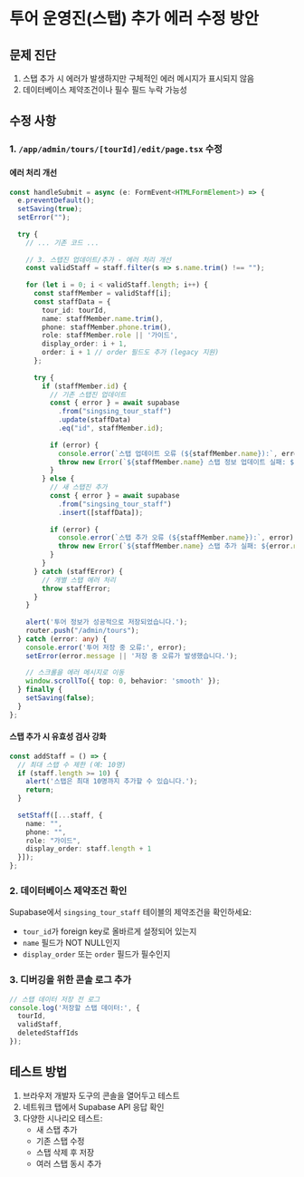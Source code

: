 # 투어 운영진(스탭) 추가 에러 수정 방안

## 문제 진단
1. 스탭 추가 시 에러가 발생하지만 구체적인 에러 메시지가 표시되지 않음
2. 데이터베이스 제약조건이나 필수 필드 누락 가능성

## 수정 사항

### 1. `/app/admin/tours/[tourId]/edit/page.tsx` 수정

#### 에러 처리 개선
```typescript
const handleSubmit = async (e: FormEvent<HTMLFormElement>) => {
  e.preventDefault();
  setSaving(true);
  setError("");
  
  try {
    // ... 기존 코드 ...
    
    // 3. 스탭진 업데이트/추가 - 에러 처리 개선
    const validStaff = staff.filter(s => s.name.trim() !== "");
    
    for (let i = 0; i < validStaff.length; i++) {
      const staffMember = validStaff[i];
      const staffData = {
        tour_id: tourId,
        name: staffMember.name.trim(),
        phone: staffMember.phone.trim(),
        role: staffMember.role || '가이드',
        display_order: i + 1,
        order: i + 1 // order 필드도 추가 (legacy 지원)
      };
      
      try {
        if (staffMember.id) {
          // 기존 스탭진 업데이트
          const { error } = await supabase
            .from("singsing_tour_staff")
            .update(staffData)
            .eq("id", staffMember.id);
            
          if (error) {
            console.error(`스탭 업데이트 오류 (${staffMember.name}):`, error);
            throw new Error(`${staffMember.name} 스탭 정보 업데이트 실패: ${error.message}`);
          }
        } else {
          // 새 스탭진 추가
          const { error } = await supabase
            .from("singsing_tour_staff")
            .insert([staffData]);
            
          if (error) {
            console.error(`스탭 추가 오류 (${staffMember.name}):`, error);
            throw new Error(`${staffMember.name} 스탭 추가 실패: ${error.message}`);
          }
        }
      } catch (staffError) {
        // 개별 스탭 에러 처리
        throw staffError;
      }
    }
    
    alert('투어 정보가 성공적으로 저장되었습니다.');
    router.push("/admin/tours");
  } catch (error: any) {
    console.error('투어 저장 중 오류:', error);
    setError(error.message || '저장 중 오류가 발생했습니다.');
    
    // 스크롤을 에러 메시지로 이동
    window.scrollTo({ top: 0, behavior: 'smooth' });
  } finally {
    setSaving(false);
  }
};
```

#### 스탭 추가 시 유효성 검사 강화
```typescript
const addStaff = () => {
  // 최대 스탭 수 제한 (예: 10명)
  if (staff.length >= 10) {
    alert('스탭은 최대 10명까지 추가할 수 있습니다.');
    return;
  }
  
  setStaff([...staff, { 
    name: "", 
    phone: "", 
    role: "가이드",
    display_order: staff.length + 1 
  }]);
};
```

### 2. 데이터베이스 제약조건 확인

Supabase에서 `singsing_tour_staff` 테이블의 제약조건을 확인하세요:
- `tour_id`가 foreign key로 올바르게 설정되어 있는지
- `name` 필드가 NOT NULL인지
- `display_order` 또는 `order` 필드가 필수인지

### 3. 디버깅을 위한 콘솔 로그 추가

```typescript
// 스탭 데이터 저장 전 로그
console.log('저장할 스탭 데이터:', {
  tourId,
  validStaff,
  deletedStaffIds
});
```

## 테스트 방법
1. 브라우저 개발자 도구의 콘솔을 열어두고 테스트
2. 네트워크 탭에서 Supabase API 응답 확인
3. 다양한 시나리오 테스트:
   - 새 스탭 추가
   - 기존 스탭 수정
   - 스탭 삭제 후 저장
   - 여러 스탭 동시 추가
